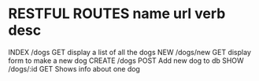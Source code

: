 RESTFUL ROUTES
name      url       verb       desc
===================================
INDEX    /dogs      GET        display a list of all the dogs
NEW      /dogs/new  GET        display form to make a new dog
CREATE   /dogs     POST        Add new dog to db
SHOW     /dogs/:id GET         Shows info about one dog
 
